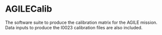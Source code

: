 # AGILECalib
The software suite to produce the calibration matrix for the AGILE mission. Data inputs to produce the I0023 calibration files are also included.

